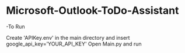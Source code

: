 # Microsoft-Outlook-ToDo-Assistant

-To Run
   
  Create 'APIKey.env' in the main directory and insert google_api_key='YOUR_API_KEY'
  Open Main.py and run 
  
